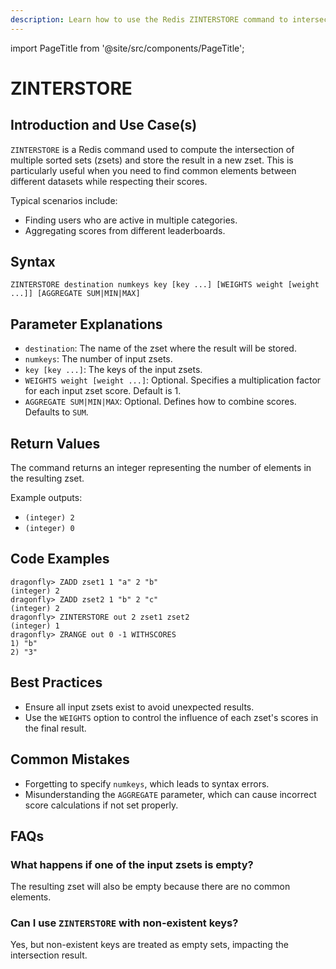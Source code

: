 ```yaml
---
description: Learn how to use the Redis ZINTERSTORE command to intersect multiple sorted sets and store the result, plus expert tips beyond the official Redis docs.
---
```


import PageTitle from '@site/src/components/PageTitle';

# ZINTERSTORE

<PageTitle title="Redis ZINTERSTORE Explained (Better Than Official Docs)" />

## Introduction and Use Case(s)

`ZINTERSTORE` is a Redis command used to compute the intersection of multiple sorted sets (zsets) and store the result in a new zset. This is particularly useful when you need to find common elements between different datasets while respecting their scores.

Typical scenarios include:

- Finding users who are active in multiple categories.
- Aggregating scores from different leaderboards.

## Syntax

```cli
ZINTERSTORE destination numkeys key [key ...] [WEIGHTS weight [weight ...]] [AGGREGATE SUM|MIN|MAX]
```

## Parameter Explanations

- `destination`: The name of the zset where the result will be stored.
- `numkeys`: The number of input zsets.
- `key [key ...]`: The keys of the input zsets.
- `WEIGHTS weight [weight ...]`: Optional. Specifies a multiplication factor for each input zset score. Default is 1.
- `AGGREGATE SUM|MIN|MAX`: Optional. Defines how to combine scores. Defaults to `SUM`.

## Return Values

The command returns an integer representing the number of elements in the resulting zset.

Example outputs:

- `(integer) 2`
- `(integer) 0`

## Code Examples

```cli
dragonfly> ZADD zset1 1 "a" 2 "b"
(integer) 2
dragonfly> ZADD zset2 1 "b" 2 "c"
(integer) 2
dragonfly> ZINTERSTORE out 2 zset1 zset2
(integer) 1
dragonfly> ZRANGE out 0 -1 WITHSCORES
1) "b"
2) "3"
```

## Best Practices

- Ensure all input zsets exist to avoid unexpected results.
- Use the `WEIGHTS` option to control the influence of each zset's scores in the final result.

## Common Mistakes

- Forgetting to specify `numkeys`, which leads to syntax errors.
- Misunderstanding the `AGGREGATE` parameter, which can cause incorrect score calculations if not set properly.

## FAQs

### What happens if one of the input zsets is empty?

The resulting zset will also be empty because there are no common elements.

### Can I use `ZINTERSTORE` with non-existent keys?

Yes, but non-existent keys are treated as empty sets, impacting the intersection result.
